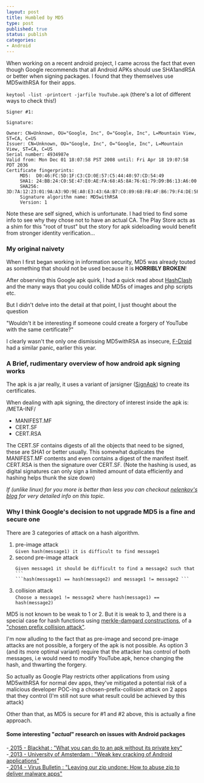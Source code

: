 ```yaml
---
layout: post
title: Humbled by MD5 
type: post
published: true
status: publish
categories:
- Android
---
```


When working on a recent android project, I came across the fact that even though Google recommends that all Android APKs should use SHA1andRSA or better when signing packages. I found that they themselves use MD5withRSA for their apps. 

`keytool -list -printcert -jarfile YouTube.apk` (there's a lot of different ways to check this!)

```
Signer #1:

Signature:

Owner: CN=Unknown, OU="Google, Inc", O="Google, Inc", L=Mountain View, ST=CA, C=US
Issuer: CN=Unknown, OU="Google, Inc", O="Google, Inc", L=Mountain View, ST=CA, C=US
Serial number: 4934987e
Valid from: Mon Dec 01 18:07:58 PST 2008 until: Fri Apr 18 19:07:58 PDT 2036
Certificate fingerprints:
	 MD5:  D0:46:FC:5D:1F:C3:CD:0E:57:C5:44:40:97:CD:54:49
	 SHA1: 24:BB:24:C0:5E:47:E0:AE:FA:68:A5:8A:76:61:79:D9:B6:13:A6:00
	 SHA256: 3D:7A:12:23:01:9A:A3:9D:9E:A0:E3:43:6A:B7:C0:89:6B:FB:4F:B6:79:F4:DE:5F:E7:C2:3F:32:6C:8F:99:4A
	 Signature algorithm name: MD5withRSA
	 Version: 1
```

Note these are self signed, which is unfortunate. I had tried to find some info to see why they chose not to have an actual CA. The Play Store acts as a shim for this "root of trust" but the story for apk sideloading would benefit from stronger identity verification... 

### My original naivety

When I first began working in information security, MD5 was already touted as something that should not be used because it is **HORRIBLY BROKEN**!

After observing this Google apk quirk, I had a quick read about [HashClash](https://marc-stevens.nl/p/hashclash/) and the many ways that you could collide MD5s of images and php scripts etc. 

But I didn't delve into the detail at that point, I just thought about the question 

> 
"Wouldn't it be interesting if someone could create a forgery of YouTube with the same certificate?"

I clearly wasn't the only one dismissing MD5withRSA as insecure, [F-Droid](https://gitlab.com/fdroid/fdroidserver/issues/26) had a similar panic, earlier this year.

### A Brief, rudimentary overview of how android apk signing works

The apk is a jar really, it uses a variant of jarsigner ([SignApk](https://android.googlesource.com/platform/build/+/7e447ed/tools/signapk/SignApk.java)) to create its certificates.

When dealing with apk signing, the directory of interest inside the apk is:     
/META-INF/     
  - MANIFEST.MF     
  - CERT.SF     
  - CERT.RSA     

The CERT.SF contains digests of all the objects that need to be signed, these are SHA1 or better usually. This somewhat duplicates the MANIFEST.MF contents and even contains a digest of the manifest itself. CERT.RSA is then the signature over CERT.SF. (Note the hashing is used, as digital signatures can only sign a limited amount of data efficiently and hashing helps thunk the size down) 

_If (unlike linux) for you more is better than less you can checkout [nelenkov's blog](https://nelenkov.blogspot.ca/2013/04/android-code-signing.html?view=classic) for very detailed info on this topic._

### Why I think Google's decision to not upgrade MD5 is a fine and secure one

There are 3 categories of attack on a hash algorithm.
1. pre-image attack     
   ```Given hash(message1) it is difficult to find message1```
2. second pre-image attack     
   ```
   Given message1 it should be difficult to find a message2 such that ```    
   ```hash(message1) == hash(message2) and message1 != message2 ``` 
3. collision attack     
  ```Choose a message1 != message2 where hash(message1) == hash(message2)```

MD5 is not known to be weak to 1 or 2. But it is weak to 3, and there is a special case for hash functions using [merkle-damgard constructions](https://en.wikipedia.org/wiki/Merkle%E2%80%93Damg%C3%A5rd_construction), of a ["chosen prefix collision attack"](http://www.mathstat.dal.ca/~selinger/md5collision/).

I'm now alluding to the fact that as pre-image and second pre-image attacks are not possible, a forgery of the apk is not possible. As option 3 (and its more optimal variant) require that the attacker has control of both messages, i.e would need to modify YouTube.apk, hence changing the hash, and thwarting the forgery.

So actually as Google Play restricts other applications from using MD5withRSA for normal dev apps, they've mitigated a potential risk of a malicious developer POC-ing a chosen-prefix-collision attack on 2 apps that they control (I'm still not sure what result could be achieved by this attack)

>
Other than that, as MD5 is secure for #1 and #2 above, this is actually a fine approach.

#### Some interesting "_actual_" research on issues with Android packages
-[ 2015 - Blackhat : "What you can do to an apk without its private key"](https://www.blackhat.com/docs/ldn-15/materials/london-15-Xiao-What-Can-You-Do-To-An-APK-Without-Its-Private-Key-wp.pdf)    
-[ 2013 - University of Amsterdam : "Weak key cracking of Android applications"](https://os3.nl/_media/2013-2014/courses/ot/cedric_sharon.pdf)    
-[ 2014 - Virus Bulletin : "Leaving our zip undone: How to abuse zip to deliver malware apps" ](https://www.virusbulletin.com/uploads/pdf/conference/vb2014/VB2014-Panakkal.pdf)    
